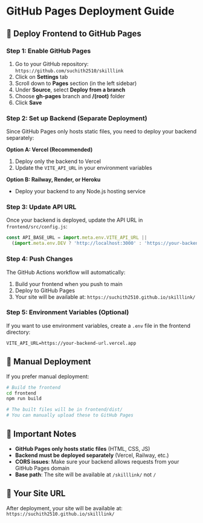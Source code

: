# GitHub Pages Deployment Guide

## 🚀 Deploy Frontend to GitHub Pages

### Step 1: Enable GitHub Pages

1. Go to your GitHub repository: `https://github.com/suchith2510/skilllink`
2. Click on **Settings** tab
3. Scroll down to **Pages** section (in the left sidebar)
4. Under **Source**, select **Deploy from a branch**
5. Choose **gh-pages** branch and **/(root)** folder
6. Click **Save**

### Step 2: Set up Backend (Separate Deployment)

Since GitHub Pages only hosts static files, you need to deploy your backend separately:

**Option A: Vercel (Recommended)**
1. Deploy only the backend to Vercel
2. Update the `VITE_API_URL` in your environment variables

**Option B: Railway, Render, or Heroku**
- Deploy your backend to any Node.js hosting service

### Step 3: Update API URL

Once your backend is deployed, update the API URL in `frontend/src/config.js`:

```javascript
const API_BASE_URL = import.meta.env.VITE_API_URL || 
  (import.meta.env.DEV ? 'http://localhost:3000' : 'https://your-backend-url.vercel.app');
```

### Step 4: Push Changes

The GitHub Actions workflow will automatically:
1. Build your frontend when you push to main
2. Deploy to GitHub Pages
3. Your site will be available at: `https://suchith2510.github.io/skilllink/`

### Step 5: Environment Variables (Optional)

If you want to use environment variables, create a `.env` file in the frontend directory:

```env
VITE_API_URL=https://your-backend-url.vercel.app
```

## 🔧 Manual Deployment

If you prefer manual deployment:

```bash
# Build the frontend
cd frontend
npm run build

# The built files will be in frontend/dist/
# You can manually upload these to GitHub Pages
```

## 📝 Important Notes

- **GitHub Pages only hosts static files** (HTML, CSS, JS)
- **Backend must be deployed separately** (Vercel, Railway, etc.)
- **CORS issues**: Make sure your backend allows requests from your GitHub Pages domain
- **Base path**: The site will be available at `/skilllink/` not `/`

## 🎯 Your Site URL

After deployment, your site will be available at:
`https://suchith2510.github.io/skilllink/` 